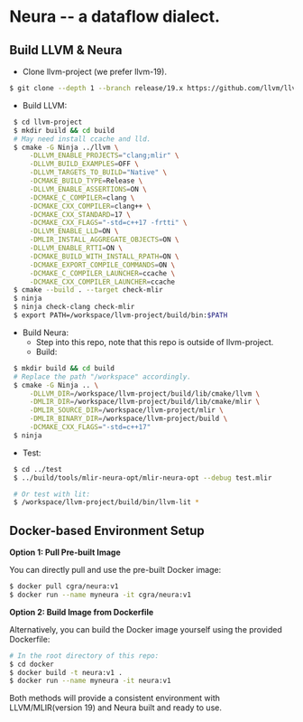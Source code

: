 # Neura -- a dataflow dialect.

Build LLVM & Neura
--------------------------------------------------------
 - Clone llvm-project (we prefer llvm-19).
```sh
$ git clone --depth 1 --branch release/19.x https://github.com/llvm/llvm-project.git
```
 - Build LLVM:
```sh
 $ cd llvm-project
 $ mkdir build && cd build
 # May need install ccache and lld.
 $ cmake -G Ninja ../llvm \
     -DLLVM_ENABLE_PROJECTS="clang;mlir" \
     -DLLVM_BUILD_EXAMPLES=OFF \
     -DLLVM_TARGETS_TO_BUILD="Native" \
     -DCMAKE_BUILD_TYPE=Release \
     -DLLVM_ENABLE_ASSERTIONS=ON \
     -DCMAKE_C_COMPILER=clang \
     -DCMAKE_CXX_COMPILER=clang++ \
     -DCMAKE_CXX_STANDARD=17 \
     -DCMAKE_CXX_FLAGS="-std=c++17 -frtti" \
     -DLLVM_ENABLE_LLD=ON \
     -DMLIR_INSTALL_AGGREGATE_OBJECTS=ON \
     -DLLVM_ENABLE_RTTI=ON \
     -DCMAKE_BUILD_WITH_INSTALL_RPATH=ON \
     -DCMAKE_EXPORT_COMPILE_COMMANDS=ON \
     -DCMAKE_C_COMPILER_LAUNCHER=ccache \
     -DCMAKE_CXX_COMPILER_LAUNCHER=ccache
 $ cmake --build . --target check-mlir
 $ ninja
 $ ninja check-clang check-mlir
 $ export PATH=/workspace/llvm-project/build/bin:$PATH
```

 - Build Neura:
   - Step into this repo, note that this repo is outside of llvm-project.
   - Build:
```sh
 $ mkdir build && cd build
 # Replace the path "/workspace" accordingly.
 $ cmake -G Ninja .. \
     -DLLVM_DIR=/workspace/llvm-project/build/lib/cmake/llvm \
     -DMLIR_DIR=/workspace/llvm-project/build/lib/cmake/mlir \
     -DMLIR_SOURCE_DIR=/workspace/llvm-project/mlir \
     -DMLIR_BINARY_DIR=/workspace/llvm-project/build \
     -DCMAKE_CXX_FLAGS="-std=c++17"
 $ ninja
```

 - Test:
```sh
 $ cd ../test
 $ ../build/tools/mlir-neura-opt/mlir-neura-opt --debug test.mlir

 # Or test with lit:
 $ /workspace/llvm-project/build/bin/llvm-lit *
```

Docker-based Environment Setup
--------------------------------------------------------
**Option 1: Pull Pre-built Image**

You can directly pull and use the pre-built Docker image:
```sh
$ docker pull cgra/neura:v1
$ docker run --name myneura -it cgra/neura:v1
```

**Option 2: Build Image from Dockerfile**

Alternatively, you can build the Docker image yourself using the provided Dockerfile:
```sh
# In the root directory of this repo:
$ cd docker
$ docker build -t neura:v1 .
$ docker run --name myneura -it neura:v1
```

Both methods will provide a consistent environment with LLVM/MLIR(version 19) and Neura built and ready to use.
